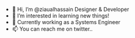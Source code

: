 - 👋 Hi, I’m @ziaualhassain Designer & Developer
- 👀 I’m interested in learning new things!
- :seedling: Currently working as a Systems Engineer
- 📫 You can reach me on twitter..

<!---
ziaualhassain/ziaualhassain is a ✨ special ✨ repository because its `README.md` (this file) appears on your GitHub profile.
You can click the Preview link to take a look at your changes.
--->
